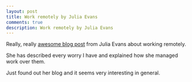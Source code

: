 ```yaml
---
layout: post
title: Work remotely by Julia Evans
comments: true
description: Work remotely by Julia Evans
---
```


Really, really [awesome blog post](https://jvns.ca/blog/2018/02/18/working-remotely--4-years-in/) from Julia Evans about working remotely.

She has described every worry I have and explained how she managed work over them.

Just found out her blog and it seems very interesting in general.
